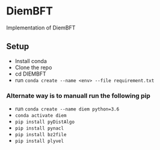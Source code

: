 # DiemBFT
Implementation of DiemBFT


## Setup 
- Install conda 
- Clone the repo
- cd DIEMBFT
- run ``` conda create --name <env> --file requirement.txt ```
### Alternate way is to manuall run the following pip
- run  ``` conda create --name diem python=3.6  ```
- ``` conda activate diem ```
- ``` pip install pyDistAlgo ```
- ``` pip install pynacl ```
- ``` pip install bz2file ```
- ``` pip install plyvel ```

